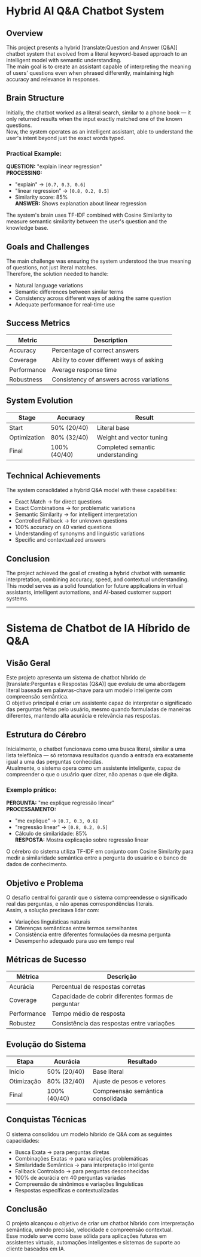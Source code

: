 # Hybrid AI Q&A Chatbot System

## Overview  
This project presents a hybrid [translate:Question and Answer (Q&A)] chatbot system that evolved from a literal keyword-based approach to an intelligent model with semantic understanding.  
The main goal is to create an assistant capable of interpreting the meaning of users' questions even when phrased differently, maintaining high accuracy and relevance in responses.

## Brain Structure  
Initially, the chatbot worked as a literal search, similar to a phone book — it only returned results when the input exactly matched one of the known questions.  
Now, the system operates as an intelligent assistant, able to understand the user's intent beyond just the exact words typed.

### Practical Example:  
**QUESTION:** "explain linear regression"  
**PROCESSING:**  
- "explain" → `[0.7, 0.3, 0.6]`  
- "linear regression" → `[0.8, 0.2, 0.5]`  
- Similarity score: 85%  
**ANSWER:** Shows explanation about linear regression  

The system's brain uses TF-IDF combined with Cosine Similarity to measure semantic similarity between the user's question and the knowledge base.

## Goals and Challenges  
The main challenge was ensuring the system understood the true meaning of questions, not just literal matches.  
Therefore, the solution needed to handle:

- Natural language variations  
- Semantic differences between similar terms  
- Consistency across different ways of asking the same question  
- Adequate performance for real-time use  

## Success Metrics

| Metric      | Description                               |
|-------------|-------------------------------------------|
| Accuracy    | Percentage of correct answers             |
| Coverage    | Ability to cover different ways of asking|
| Performance | Average response time                      |
| Robustness  | Consistency of answers across variations |

## System Evolution

| Stage      | Accuracy       | Result                     |
|------------|----------------|----------------------------|
| Start      | 50% (20/40)    | Literal base               |
| Optimization| 80% (32/40)   | Weight and vector tuning   |
| Final      | 100% (40/40)   | Completed semantic understanding |

## Technical Achievements  
The system consolidated a hybrid Q&A model with these capabilities:

- Exact Match → for direct questions  
- Exact Combinations → for problematic variations  
- Semantic Similarity → for intelligent interpretation  
- Controlled Fallback → for unknown questions  
- 100% accuracy on 40 varied questions  
- Understanding of synonyms and linguistic variations  
- Specific and contextualized answers  

## Conclusion  
The project achieved the goal of creating a hybrid chatbot with semantic interpretation, combining accuracy, speed, and contextual understanding.  
This model serves as a solid foundation for future applications in virtual assistants, intelligent automations, and AI-based customer support systems.

--------------------------

# Sistema de Chatbot de IA Híbrido de Q&A

## Visão Geral
Este projeto apresenta um sistema de chatbot híbrido de [translate:Perguntas e Respostas (Q&A)] que evoluiu de uma abordagem literal baseada em palavras-chave para um modelo inteligente com compreensão semântica.  
O objetivo principal é criar um assistente capaz de interpretar o significado das perguntas feitas pelo usuário, mesmo quando formuladas de maneiras diferentes, mantendo alta acurácia e relevância nas respostas.

## Estrutura do Cérebro
Inicialmente, o chatbot funcionava como uma busca literal, similar a uma lista telefônica — só retornava resultados quando a entrada era exatamente igual a uma das perguntas conhecidas.  
Atualmente, o sistema opera como um assistente inteligente, capaz de compreender o que o usuário quer dizer, não apenas o que ele digita.

### Exemplo prático:
**PERGUNTA:** "me explique regressão linear"  
**PROCESSAMENTO:**  
- "me explique" → `[0.7, 0.3, 0.6]`  
- "regressão linear" → `[0.8, 0.2, 0.5]`  
- Cálculo de similaridade: 85%  
**RESPOSTA:** Mostra explicação sobre regressão linear

O cérebro do sistema utiliza TF-IDF em conjunto com Cosine Similarity para medir a similaridade semântica entre a pergunta do usuário e o banco de dados de conhecimento.

## Objetivo e Problema
O desafio central foi garantir que o sistema compreendesse o significado real das perguntas, e não apenas correspondências literais.  
Assim, a solução precisava lidar com:

- Variações linguísticas naturais  
- Diferenças semânticas entre termos semelhantes  
- Consistência entre diferentes formulações da mesma pergunta  
- Desempenho adequado para uso em tempo real

## Métricas de Sucesso

| Métrica      | Descrição                             |
|--------------|-------------------------------------|
| Acurácia     | Percentual de respostas corretas    |
| Coverage     | Capacidade de cobrir diferentes formas de perguntar |
| Performance  | Tempo médio de resposta              |
| Robustez    | Consistência das respostas entre variações |

## Evolução do Sistema

| Etapa     | Acurácia     | Resultado                  |
|-----------|--------------|----------------------------|
| Início    | 50% (20/40)  | Base literal               |
| Otimização| 80% (32/40)  | Ajuste de pesos e vetores  |
| Final     | 100% (40/40) | Compreensão semântica consolidada |

## Conquistas Técnicas
O sistema consolidou um modelo híbrido de Q&A com as seguintes capacidades:

- Busca Exata → para perguntas diretas  
- Combinações Exatas → para variações problemáticas  
- Similaridade Semântica → para interpretação inteligente  
- Fallback Controlado → para perguntas desconhecidas  
- 100% de acurácia em 40 perguntas variadas  
- Compreensão de sinônimos e variações linguísticas  
- Respostas específicas e contextualizadas  

## Conclusão
O projeto alcançou o objetivo de criar um chatbot híbrido com interpretação semântica, unindo precisão, velocidade e compreensão contextual.  
Esse modelo serve como base sólida para aplicações futuras em assistentes virtuais, automações inteligentes e sistemas de suporte ao cliente baseados em IA.
